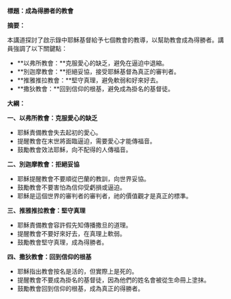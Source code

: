 **標題：成為得勝者的教會**

**摘要：**

本講道探討了啟示錄中耶穌基督給予七個教會的教導，以幫助教會成為得勝者。講員強調了以下關鍵點：

* **以弗所教會：**克服愛心的缺乏，避免在逼迫中退縮。
* **別迦摩教會：**拒絕妥協，接受耶穌基督為真正的審判者。
* **推雅推拉教會：**堅守真理，避免軟弱和好來好去。
* **撒狄教會：**回到信仰的根基，避免成為掛名的基督徒。

**大綱：**

**一、以弗所教會：克服愛心的缺乏**
* 耶穌責備教會失去起初的愛心。
* 提醒教會在末世將面臨逼迫，需要愛心才能傳福音。
* 鼓勵教會效法耶穌，向不配得的人傳福音。

**二、別迦摩教會：拒絕妥協**
* 耶穌提醒教會不要順從巴蘭的教訓，向世界妥協。
* 鼓勵教會不要害怕為信仰受虧損或逼迫。
* 耶穌是這個世界的審判者的審判者，祂的價值觀才是真正的標準。

**三、推雅推拉教會：堅守真理**
* 耶穌責備教會容許假先知傳播撒旦的道理。
* 提醒教會不要好來好去，在真理上軟弱。
* 鼓勵教會堅守真理，成為得勝者。

**四、撒狄教會：回到信仰的根基**
* 耶穌指出教會按名是活的，但實際上是死的。
* 提醒教會不要成為掛名的基督徒，因為他們的姓名會被從生命冊上塗抹。
* 鼓勵教會回到信仰的根基，成為真正的得勝者。